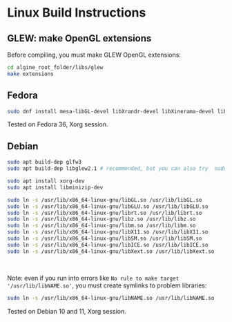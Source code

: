# Linux Build Instructions

## GLEW: make OpenGL extensions

Before compiling, you must make GLEW OpenGL extensions:

```bash
cd algine_root_folder/libs/glew
make extensions
```

## Fedora

```bash
sudo dnf install mesa-libGL-devel libXrandr-devel libXinerama-devel libXcursor-devel libXi-devel
```

Tested on Fedora 36, Xorg session.

## Debian

```bash
sudo apt build-dep glfw3
sudo apt build-dep libglew2.1 # recommended, but you can also try  sudo apt install libglu1-mesa-dev

sudo apt install xorg-dev
sudo apt install libminizip-dev

sudo ln -s /usr/lib/x86_64-linux-gnu/libGL.so /usr/lib/libGL.so
sudo ln -s /usr/lib/x86_64-linux-gnu/libGLU.so /usr/lib/libGLU.so
sudo ln -s /usr/lib/x86_64-linux-gnu/librt.so /usr/lib/librt.so
sudo ln -s /usr/lib/x86_64-linux-gnu/libz.so /usr/lib/libz.so
sudo ln -s /usr/lib/x86_64-linux-gnu/libm.so /usr/lib/libm.so
sudo ln -s /usr/lib/x86_64-linux-gnu/libX11.so /usr/lib/libX11.so
sudo ln -s /usr/lib/x86_64-linux-gnu/libSM.so /usr/lib/libSM.so
sudo ln -s /usr/lib/x86_64-linux-gnu/libICE.so /usr/lib/libICE.so
sudo ln -s /usr/lib/x86_64-linux-gnu/libXext.so /usr/lib/libXext.so
```

<br>

Note: even if you run into errors like `No rule to make target '/usr/lib/libNAME.so'`, 
you must create symlinks to problem libraries:

```bash
sudo ln -s /usr/lib/x86_64-linux-gnu/libNAME.so /usr/lib/libNAME.so
```

Tested on Debian 10 and 11, Xorg session.
